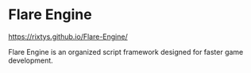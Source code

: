 # Flare Engine

https://rixtys.github.io/Flare-Engine/

Flare Engine is an organized script framework designed for faster game development.
